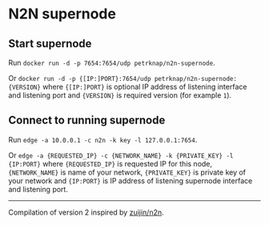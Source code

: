 # N2N supernode

## Start supernode

Run `docker run -d -p 7654:7654/udp petrknap/n2n-supernode`.

Or `docker run -d -p {[IP:]PORT}:7654/udp petrknap/n2n-supernode:{VERSION}`
where `{[IP:]PORT}` is optional IP address of listening interface and listening port
and `{VERSION}` is required version (for example `1`).

## Connect to running supernode

Run `edge -a 10.0.0.1 -c n2n -k key -l 127.0.0.1:7654`.

Or `edge -a {REQUESTED_IP} -c {NETWORK_NAME} -k {PRIVATE_KEY} -l {IP:PORT}`
where `{REQUESTED_IP}` is requested IP for this node,
`{NETWORK_NAME}` is name of your network,
`{PRIVATE_KEY}` is private key of your network and
`{IP:PORT}` is IP address of listening supernode interface and listening port.

---

Compilation of version 2 inspired by [zuijin/n2n](https://hub.docker.com/r/zuijin/n2n/dockerfile).
